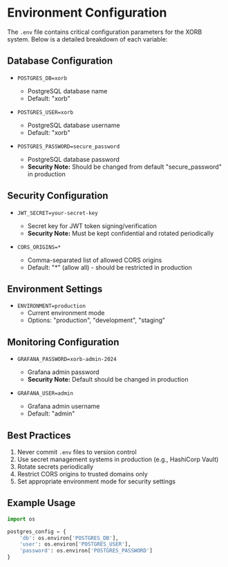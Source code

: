 # Environment Configuration

The `.env` file contains critical configuration parameters for the XORB system. Below is a detailed breakdown of each variable:

## Database Configuration
- `POSTGRES_DB=xorb`
  - PostgreSQL database name
  - Default: "xorb"

- `POSTGRES_USER=xorb`
  - PostgreSQL database username
  - Default: "xorb"

- `POSTGRES_PASSWORD=secure_password`
  - PostgreSQL database password
  - **Security Note:** Should be changed from default "secure_password" in production

## Security Configuration
- `JWT_SECRET=your-secret-key`
  - Secret key for JWT token signing/verification
  - **Security Note:** Must be kept confidential and rotated periodically

- `CORS_ORIGINS=*`
  - Comma-separated list of allowed CORS origins
  - Default: "*" (allow all) - should be restricted in production

## Environment Settings
- `ENVIRONMENT=production`
  - Current environment mode
  - Options: "production", "development", "staging"

## Monitoring Configuration
- `GRAFANA_PASSWORD=xorb-admin-2024`
  - Grafana admin password
  - **Security Note:** Default should be changed in production

- `GRAFANA_USER=admin`
  - Grafana admin username
  - Default: "admin"

## Best Practices
1. Never commit `.env` files to version control
2. Use secret management systems in production (e.g., HashiCorp Vault)
3. Rotate secrets periodically
4. Restrict CORS origins to trusted domains only
5. Set appropriate environment mode for security settings

## Example Usage
```python
import os

postgres_config = {
    'db': os.environ['POSTGRES_DB'],
    'user': os.environ['POSTGRES_USER'],
    'password': os.environ['POSTGRES_PASSWORD']
}
```